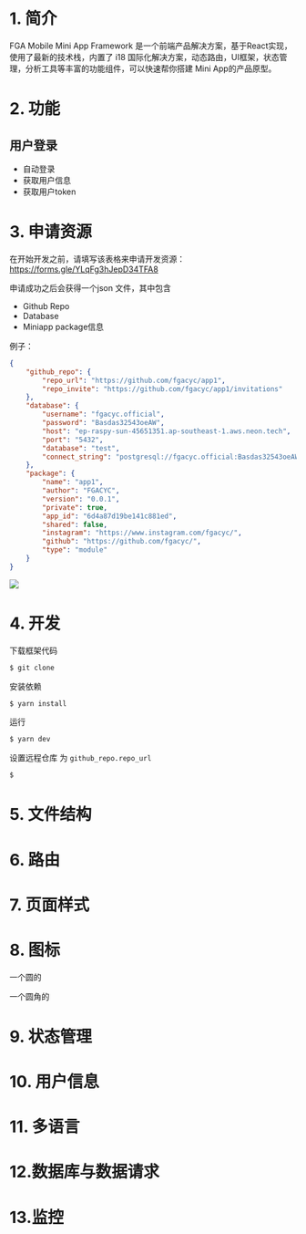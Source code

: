 # 1. 简介

FGA Mobile Mini App Framework 是一个前端产品解决方案，基于React实现，使用了最新的技术栈，内置了 i18 国际化解决方案，动态路由，UI框架，状态管理，分析工具等丰富的功能组件，可以快速帮你搭建 Mini App的产品原型。



# 2. 功能

## 用户登录

* 自动登录
* 获取用户信息
* 获取用户token

# 



# 3. 申请资源

在开始开发之前，请填写该表格来申请开发资源：https://forms.gle/YLqFg3hJepD34TFA8

申请成功之后会获得一个json 文件，其中包含

- Github Repo
- Database
- Miniapp package信息

例子：

```json
{
    "github_repo": {
        "repo_url": "https://github.com/fgacyc/app1",
        "repo_invite": "https://github.com/fgacyc/app1/invitations"
    },
    "database": {
        "username": "fgacyc.official",
        "password": "Basdas32543oeAW",
        "host": "ep-raspy-sun-45651351.ap-southeast-1.aws.neon.tech",
        "port": "5432",
        "database": "test",
        "connect_string": "postgresql://fgacyc.official:Basdas32543oeAW@ep-raspy-sun-45651351.ap-southeast-1.aws.neon.tech:5432/test"
    },
    "package": {
        "name": "app1",
        "author": "FGACYC",
        "version": "0.0.1",
        "private": true,
        "app_id": "6d4a87d19be141c881ed",
        "shared": false,
        "instagram": "https://www.instagram.com/fgacyc/",
        "github": "https://github.com/fgacyc/",
        "type": "module"
    }
}
```

![]("./src/assets/README/about_ss.png")


# 4. 开发

下载框架代码

```bash
$ git clone 
```

安装依赖

```bash
$ yarn install
```

运行

```bash
$ yarn dev
```



设置远程仓库 为 `github_repo.repo_url`

```bash
$ 
```



# 5. 文件结构



# 6. 路由



# 7. 页面样式



# 8. 图标

一个圆的

一个圆角的





# 9. 状态管理



# 10. 用户信息





# 11. 多语言



# 12.数据库与数据请求





# 13.监控



